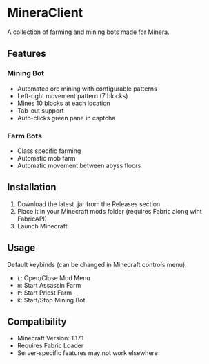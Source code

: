 # MineraClient

A collection of farming and mining bots made for Minera.

## Features

### Mining Bot
- Automated ore mining with configurable patterns
- Left-right movement pattern (7 blocks)
- Mines 10 blocks at each location
- Tab-out support
- Auto-clicks green pane in captcha

### Farm Bots
- Class specific farming
- Automatic mob farm
- Automatic movement between abyss floors


## Installation
1. Download the latest .jar from the Releases section
2. Place it in your Minecraft mods folder (requires Fabric along wiht FabricAPI)
3. Launch Minecraft

## Usage
Default keybinds (can be changed in Minecraft controls menu):
- `L`: Open/Close Mod Menu
- `H`: Start Assassin Farm
- `P`: Start Priest Farm
- `K`: Start/Stop Mining Bot

## Compatibility
- Minecraft Version: 1.17.1
- Requires Fabric Loader
- Server-specific features may not work elsewhere
